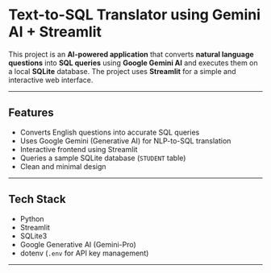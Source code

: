 # Text-to-SQL Translator using Gemini AI + Streamlit

This project is an **AI-powered application** that converts **natural language questions** into **SQL queries** using **Google Gemini AI** and executes them on a local **SQLite** database. The project uses **Streamlit** for a simple and interactive web interface.

---

## Features

- Converts English questions into accurate SQL queries
- Uses Google Gemini (Generative AI) for NLP-to-SQL translation
- Interactive frontend using Streamlit
- Queries a sample SQLite database (`STUDENT` table)
- Clean and minimal design

---

##  Tech Stack

- Python 
- Streamlit
- SQLite3
- Google Generative AI (Gemini-Pro)
- dotenv (`.env` for API key management)

---
